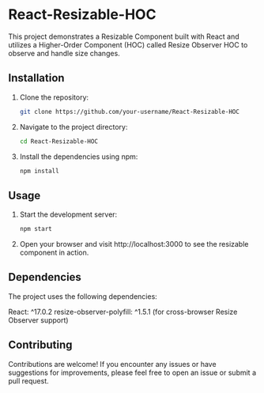# React-Resizable-HOC

This project demonstrates a Resizable Component built with React and utilizes a Higher-Order Component (HOC) called Resize Observer HOC to observe and handle size changes.

## Installation

1. Clone the repository:

   ```bash
   git clone https://github.com/your-username/React-Resizable-HOC

2. Navigate to the project directory:

   ```bash
   cd React-Resizable-HOC

3. Install the dependencies using npm:
   ```bash
   npm install

## Usage

1. Start the development server:
   ```bash
   npm start

2. Open your browser and visit http://localhost:3000 to see the resizable component in action.

## Dependencies
The project uses the following dependencies:

React: ^17.0.2
resize-observer-polyfill: ^1.5.1 (for cross-browser Resize Observer support)

## Contributing
Contributions are welcome! If you encounter any issues or have suggestions for improvements, please feel free to open an issue or submit a pull request.
   


